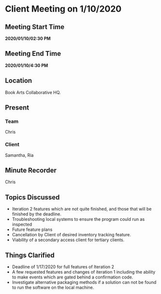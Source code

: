 # Client Meeting on 1/10/2020

## Meeting Start Time
**2020/01/10/02:30 PM**

## Meeting End Time

**2020/01/10/4:30 PM**

## Location

Book Arts Collaborative HQ.

## Present

### Team
Chris
### Client
Samantha, Ria

## Minute Recorder

Chris

## Topics Discussed

- Iteration 2 features which are not quite finished, and those that will be finished by the deadline.
- Troubleshooting local systems to ensure the program could run as inspected
- Future feature plans
- Cancellation by Client of desired inventory tracking feature.
- Viability of a secondary access client for tertiary clients.

## Things Clarified

- Deadline of 1/17/2020 for full features of Iteration 2
- A few requested features and changes of iteration 1 including the ability to make events which are gated behind a confirmation code.
- Investigate alternative packaging methods if a solution can not be found to run the software on the local machine.
